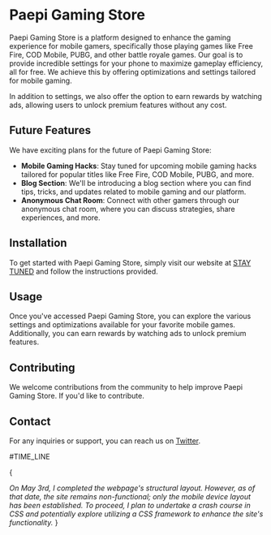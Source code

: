 # Paepi Gaming Store

Paepi Gaming Store is a platform designed to enhance the gaming experience for mobile gamers, specifically those playing games like Free Fire, COD Mobile, PUBG, and other battle royale games. Our goal is to provide incredible settings for your phone to maximize gameplay efficiency, all for free. We achieve this by offering optimizations and settings tailored for mobile gaming.

In addition to settings, we also offer the option to earn rewards by watching ads, allowing users to unlock premium features without any cost.

## Future Features

We have exciting plans for the future of Paepi Gaming Store:

- **Mobile Gaming Hacks**: Stay tuned for upcoming mobile gaming hacks tailored for popular titles like Free Fire, COD Mobile, PUBG, and more.
- **Blog Section**: We'll be introducing a blog section where you can find tips, tricks, and updates related to mobile gaming and our platform.
- **Anonymous Chat Room**: Connect with other gamers through our anonymous chat room, where you can discuss strategies, share experiences, and more.

## Installation

To get started with Paepi Gaming Store, simply visit our website at [STAY TUNED](#) and follow the instructions provided.

## Usage

Once you've accessed Paepi Gaming Store, you can explore the various settings and optimizations available for your favorite mobile games. Additionally, you can earn rewards by watching ads to unlock premium features.

## Contributing

We welcome contributions from the community to help improve Paepi Gaming Store. If you'd like to contribute.

## Contact

For any inquiries or support, you can reach us on [Twitter](https://twitter.com/paepixxx).

#TIME_LINE

{

_On May 3rd, I completed the webpage's structural layout. However, as of that date, the site remains non-functional; only the mobile device layout has been established. To proceed, I plan to undertake a crash course in CSS and potentially explore utilizing a CSS framework to enhance the site's functionality._
}
